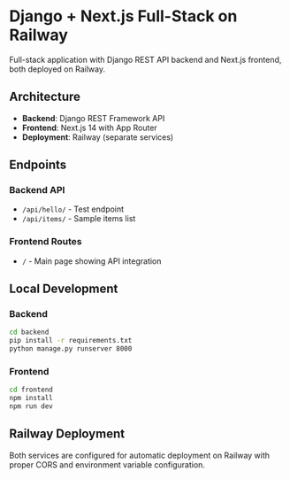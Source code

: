 # Django + Next.js Full-Stack on Railway

Full-stack application with Django REST API backend and Next.js frontend, both deployed on Railway.

## Architecture

- **Backend**: Django REST Framework API
- **Frontend**: Next.js 14 with App Router
- **Deployment**: Railway (separate services)

## Endpoints

### Backend API
- `/api/hello/` - Test endpoint
- `/api/items/` - Sample items list

### Frontend Routes
- `/` - Main page showing API integration

## Local Development

### Backend
```bash
cd backend
pip install -r requirements.txt
python manage.py runserver 8000
```

### Frontend
```bash
cd frontend
npm install
npm run dev
```

## Railway Deployment

Both services are configured for automatic deployment on Railway with proper CORS and environment variable configuration.